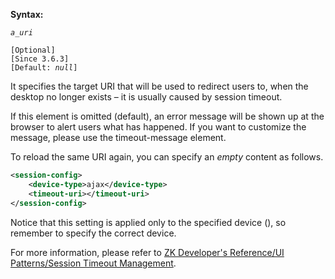 **Syntax:**

<timeout-uri>*`a_uri`*</timeout-uri>

`[Optional]`  
`[Since 3.6.3]`  
`[Default: `<i>`null`</i>`]`

It specifies the target URI that will be used to redirect users to, when
the desktop no longer exists – it is usually caused by session timeout.

If this element is omitted (default), an error message will be shown up
at the browser to alert users what has happened. If you want to
customize the message, please use the timeout-message element.

To reload the same URI again, you can specify an *empty* content as
follows.

``` xml
<session-config>
    <device-type>ajax</device-type>
    <timeout-uri></timeout-uri>
</session-config>
```

Notice that this setting is applied only to the specified device
(<device-type>), so remember to specify the correct device.

For more information, please refer to [ZK Developer's Reference/UI
Patterns/Session Timeout
Management](ZK_Developer's_Reference/UI_Patterns/Session_Timeout_Management).



